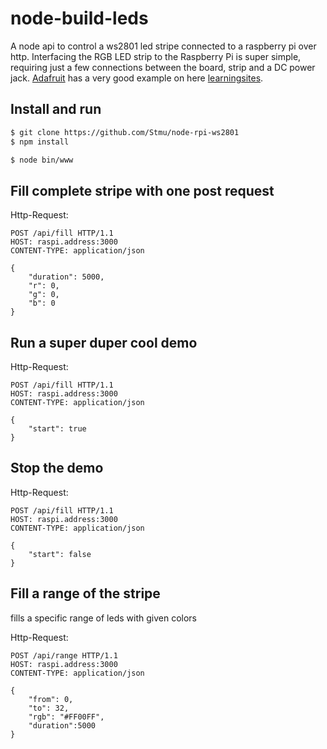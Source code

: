 # node-build-leds

A node api to control a ws2801 led stripe connected to a raspberry pi over http. Interfacing the RGB LED strip to the Raspberry Pi is super simple, requiring just a few connections between the board, strip and a DC power jack. [Adafruit][] has a very good example on here [learningsites][]. 

[learningsites]: https://learn.adafruit.com/light-painting-with-raspberry-pi/hardware "Connection Sample"
[Adafruit]: https://learn.adafruit.com "Adafruit"

## Install and run

````bash
$ git clone https://github.com/Stmu/node-rpi-ws2801
$ npm install

$ node bin/www
````

## Fill complete stripe with one post request

Http-Request:

````http-header
POST /api/fill HTTP/1.1
HOST: raspi.address:3000
CONTENT-TYPE: application/json

{
    "duration": 5000,
    "r": 0,
    "g": 0,
    "b": 0
}
````

## Run a super duper cool demo

Http-Request:

````http-header
POST /api/fill HTTP/1.1
HOST: raspi.address:3000
CONTENT-TYPE: application/json

{
    "start": true
}
````

## Stop the demo

Http-Request:

````http-header
POST /api/fill HTTP/1.1
HOST: raspi.address:3000
CONTENT-TYPE: application/json

{
    "start": false
}
````

## Fill a range of the stripe

fills a specific range of leds with given colors

Http-Request:

````http-header
POST /api/range HTTP/1.1
HOST: raspi.address:3000
CONTENT-TYPE: application/json

{
    "from": 0,
    "to": 32,
    "rgb": "#FF00FF",
    "duration":5000
}
````
